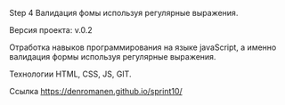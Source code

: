 Step 4
Валидация фомы используя регулярные выражения.

Версия проекта: v.0.2

Отработка навыков программирования на языке javaScript, а именно валидация формы используя регулярные выражения.

Технологии HTML, CSS, JS, GIT.

Ссылка https://denromanen.github.io/sprint10/
